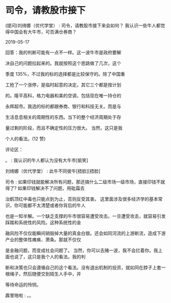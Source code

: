 # 司令，请教股市接下

(提问)刘绮娜（优代学堂） : 司令，请教股市接下来会如何？ 我认识一些牛人都觉得中国会有大牛市，可否满仓券商？

2019-05-17

回答：我的判断可能有一点不一样。这一波牛市是政府要解

决自己的问题拉起来的。我就按照这个思路做了几次，这个

季度 135%，不过我的标的选择都是比较保守的。除了中国重

工抢了一个涨停，是临时起意的决定。其它三个都是按计划

的。隆平高科，格力电器和美的空调，包括现在唯一持仓的

永辉超市。我选的标的都跟券商、银行和科技无关。而是与

生活息息相关的周期性的东西。当下的整个经济周期处于存

量过剩的阶段，而且不确定性的压力很大。 当然，这只是我

个人的看法。(12 赞)

评论区：

。 : 我认识的牛人都认为没有大牛市[偷笑]

刘绮娜（优代学堂） : 此牛不同彼牛[捂脸][捂脸]

司令 : 如果印钱就能解决所有问题，那还搞什么二级市场一级市场，直接印钱不就得了? 如果印钱解决不了问题，用砒霜去

治鹤顶红中毒也只能点到为止，否则反受其害。 这里面涉及很多经济学的基本常识，你可能都不太清楚或者你背后的牛人

也是一知半解。一个缺乏支撑的牛市很容易遭受攻击。一旦遭受攻击，就容易引发踩踏和系统性的风险。这种系统性的金

融风险不仅仅能瞬间销毁掉大量的真金白银。还会如同河流的上游断流，造成下游产业的整体性瘫痪、萧条。那就不仅仅

是金融问题，而变成社会问题了。 当然，你可以去赌一波，我不会拦着你。我上面也说了，这只是我个人的看法。我的判

断和决策也只会遵循自己的这个看法。没有退出机制的投资，就如同在脖子上套一根绳子，然后随便交到陌生人手中，并

等待命运的怜悯。

霹里啪啦 : 。。